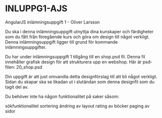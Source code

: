 # INLUPPG1-AJS
AngularJS inlämningsuppgift 1 - Oliver Larsson

Du ska i denna inlämningsuppgift utnyttja dina kunskaper och färdigheter som du fått från föregående kurs och göra om design till något verkligt. Denna inlämningsuppgift ligger till grund för kommande inlämningsuppgifter.

Du har under inlämningsuppgift 1 tillgång till en shop.psd fil. Denna fil innehåller grafisk design för att strukturera upp en webshop. Här är psd-filen:   20_shop.psd

Din uppgift är att just omvandla detta designförslag till att bli något verkligt. Sidan du skapar ska se likadan ut i slutändan som denna designfil som du tagit del av.

Du behöver inte ha någon funktionalitet på saker såsom:

sökfunktionalitet
sortering
ändring av layout
rating av böcker
paging av sidor
